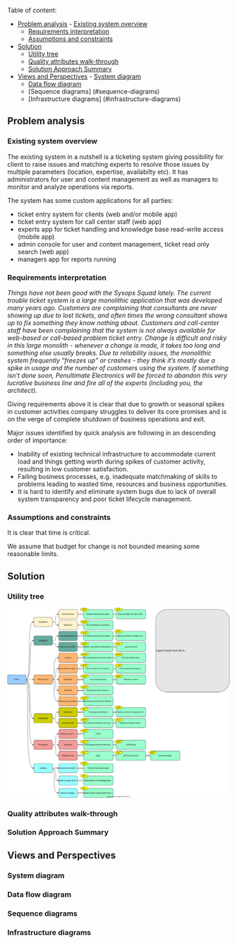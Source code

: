 Table of content: 
- [Problem analysis](#problem-analysis)
        - [Existing system overview](#existing-system-overview)
	- [Requirements interpretation](#requirements-interpretation)
	- [Assumptions and constraints](#assumptions-and-constraints)
- [Solution](#solution)
	- [Utility tree](#utility-tree)
	- [Quality attributes walk-through](#quality-attributes-walk-through)
	- [Solution Approach Summary](#solution-approach-summary)
- [Views and Perspectives](#views-and-perspecties)
        - [System diagram](#system-diagram)
	- [Data flow diagram](#data-flow-diagram)
	- [Sequence diagrams] (#sequence-diagrams)
	- [Infrastructure diagrams] (#infrastructure-diagrams)


## Problem analysis

### Existing system overview

The existing system in a nutshell is a ticketing system giving possibility for client to raise issues and matching experts to resolve those issues by multiple parameters (location, expertise, availabilty etc). It has administrators for user and content management as well as managers to monitor and analyze operations via reports.

The system has some custom applications for all parties: 
 - ticket entry system for clients (web and/or mobile app) 
 - ticket entry system for call center staff (web app) 
 - experts app for ticket handling and knowledge base read-write access (mobile app)
 - admin console for user and content management, ticket read only search (web app) 
 - managers app for reports running

### Requirements interpretation

*Things have not been good with the Sysops Squad lately. The current trouble ticket system is a large monolithic application that was developed many years
ago. Customers are complaining that consultants are never showing up due to lost tickets, and often times the wrong consultant shows up to fix something
they know nothing about. Customers and call-center staff have been complaining that the system is not always available for web-based or call-based problem
ticket entry. Change is difficult and risky in this large monolith - whenever a change is made, it takes too long and something else usually breaks. Due to
reliability issues, the monolithic system frequently “freezes up” or crashes - they think it’s mostly due a spike in usage and the number of customers using the
system. If something isn’t done soon, Penultimate Electronics will be forced to abandon this very lucrative business line and fire all of the experts (including
you, the architect).*

Giving requirements above it is clear that due to growth or seasonal spikes in customer activities company struggles to deliver its core promises and is on the verge of complete shutdown of business operations and exit. 

Major issues identified by quick analysis are following in an descending order of importance:

 - Inability of existing technical infrastructure to accommodate current load and things getting worth during spikes of customer activity, resulting in low customer satisfaction.
 - Failing business processes, e.g. inadequate matchmaking of skills to problems leading to wasted time, resources and business opportunities.
 - It is hard to identify and eliminate system bugs due to lack of overall system transparency and poor ticket lifecycle management.

### Assumptions and constraints

 It is clear that time is critical.
 
 We assume that budget for change is not bounded meaning some reasonable limits.
 

## Solution

### Utility tree
![Utility tree](./diagrams/utility_tree.svg)

### Quality attributes walk-through

### Solution Approach Summary

## Views and Perspectives

### System diagram

### Data flow diagram

### Sequence diagrams

### Infrastructure diagrams

